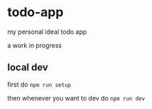 # todo-app

my personal ideal todo app

a work in progress

## local dev

first do `npm run setup`

then whenever you want to dev do `npm run dev`
